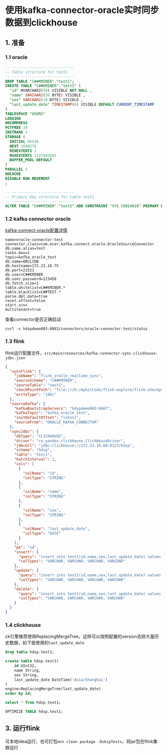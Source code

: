# 使用kafka-connector-oracle实时同步数据到clickhouse

## 1. 准备

### 1.1 oracle 

```sql
-- ----------------------------
-- Table structure for test1
-- ----------------------------
DROP TABLE "C##KMINER"."test1";
CREATE TABLE "C##KMINER"."test1" (
  "id" NVARCHAR2(50) VISIBLE NOT NULL ,
  "name" VARCHAR2(50 BYTE) VISIBLE ,
  "sex" VARCHAR2(10 BYTE) VISIBLE ,
  "last_update_date" TIMESTAMP(6) VISIBLE DEFAULT CURRENT_TIMESTAMP  
)
TABLESPACE "USERS"
LOGGING
NOCOMPRESS
PCTFREE 10
INITRANS 1
STORAGE (
  INITIAL 65536 
  NEXT 1048576 
  MINEXTENTS 1
  MAXEXTENTS 2147483645
  BUFFER_POOL DEFAULT
)
PARALLEL 1
NOCACHE
DISABLE ROW MOVEMENT
;

-- ----------------------------
-- Primary Key structure for table test1
-- ----------------------------
ALTER TABLE "C##KMINER"."test1" ADD CONSTRAINT "SYS_C0014018" PRIMARY KEY ("id");
```
### 1.2  kafka connector oracle

[kafka-connect-oracle配置详情](https://github.com/thestyleofme/kafka-connect-oracle.git)

```properties
name=oracle-connector-test
connector.class=com.ecer.kafka.connect.oracle.OracleSourceConnector
db.name.alias=test
tasks.max=1
topic=kafka_oracle_test
db.name=ORCLCDB
db.hostname=172.23.16.75
db.port=21521
db.user=C##KMINER
db.user.password=123456
db.fetch.size=1
table.whitelist=C##KMINER.*
table.blacklist=C##TEST.*
parse.dml.data=true
reset.offset=false
start.scn=
multitenant=true
```
查看connector是否正确启动

```http request
curl -s hdspdemo003:8083/connectors/oracle-connector-test/status
```

### 1.3  flink

flink运行配置文件，```src/main/resources/kafka-connector-sync-clickhouse-jdbc.json```
```json
{
  "syncFlink": {
    "jobName": "flink_oracle_realtime_sync",
    "sourceSchema": "C##KMINER",
    "sourceTable": "test1",
    "checkPointPath": "file:///E:/myGitCode/flink-explore/flink-checkpoints/",
    "writeType": "jdbc"
  },
  "sourceKafka": {
    "kafkaBootstrapServers": "hdspdemo003:6667",
    "kafkaTopic": "kafka_oracle_test",
    "initDefaultOffset": "latest",
    "sourceFrom": "ORACLE_KAFKA_CONNECTOR"
  },
  "syncJdbc": {
    "dbType": "CLICKHOUSE",
    "driver": "ru.yandex.clickhouse.ClickHouseDriver",
    "jdbcUrl": "jdbc:clickhouse://172.23.16.68:8123/hdsp",
    "schema": "hdsp",
    "table": "test1",
    "batchInterval": 1,
    "cols": [
      {
        "colName": "id",
        "colType": "STRING"
      },
      {
        "colName": "name",
        "colType": "STRING"
      },
      {
        "colName": "sex",
        "colType": "STRING"
      },
      {
        "colName": "last_update_date",
        "colType": "DATE"
      }
    ],
    "pk": "id",
    "insert": {
      "query": "insert into test1(id,name,sex,last_update_date) values (?,?,?,?)",
      "colTypes": "VARCHAR, VARCHAR, VARCHAR, VARCHAR"
    },
    "update": {
      "query": "insert into test1(id,name,sex,last_update_date) values (?,?,?,?)",
      "colTypes": "VARCHAR, VARCHAR, VARCHAR, VARCHAR"
    },
    "delete": {
      "query": "insert into test1(id,name,sex,last_update_date) values (?,?,?,?)",
      "colTypes": "VARCHAR, VARCHAR, VARCHAR, VARCHAR"
    }
  }
}
```

### 1.4  clickhouse

ck引擎推荐使用ReplacingMergeTree，这样可以按照配置的version去除大量历史数据，如下面使用的```last_update_date```

```sql
drop table hdsp.test1;

create table hdsp.test1(
    id UInt32,
    name String,
    sex String,
	last_update_date DateTime('Asia/Shanghai')
)
engine=ReplacingMergeTree(last_update_date)
order by id;

select * from hdsp.test1;

OPTIMIZE TABLE hdsp.test1;
```

## 3. 运行flink

可本地idea运行，也可打包```mvn clean package -DskipTests```，将jar包在flink集群运行